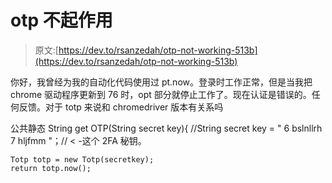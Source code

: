 # otp 不起作用

> 原文:[https://dev.to/rsanzedah/otp-not-working-513b](https://dev.to/rsanzedah/otp-not-working-513b)

你好，我曾经为我的自动化代码使用过 pt.now。登录时工作正常，但是当我把 chrome 驱动程序更新到 76 时，opt 部分就停止工作了。现在认证是错误的。任何反馈。对于 totp 来说和 chromedriver 版本有关系吗

公共静态 String get OTP(String secret key){
//String secret key = " 6 bslnllrh 7 hljfmm "；// < -这个 2FA 秘钥。

```
Totp totp = new Totp(secretkey);
return totp.now(); 
```